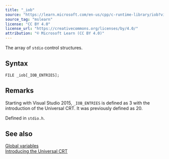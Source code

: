 ```yaml
---
title: "_iob"
source: "https://learn.microsoft.com/en-us/cpp/c-runtime-library/iob?view=msvc-170"
source_tag: "mslearn"
license: "CC BY 4.0"
license_url: "https://creativecommons.org/licenses/by/4.0/"
attribution: "© Microsoft Learn (CC BY 4.0)"
---
```

The array of `stdio` control structures.

## Syntax

```
FILE _iob[_IOB_ENTRIES];
```

## Remarks

Starting with Visual Studio 2015, `_IOB_ENTRIES` is defined as 3 with the introduction of the Universal CRT. It was previously defined as 20.

Defined in `stdio.h`.

## See also

[Global variables](https://learn.microsoft.com/en-us/cpp/c-runtime-library/global-variables?view=msvc-170)  
[Introducing the Universal CRT](https://devblogs.microsoft.com/cppblog/introducing-the-universal-crt/)